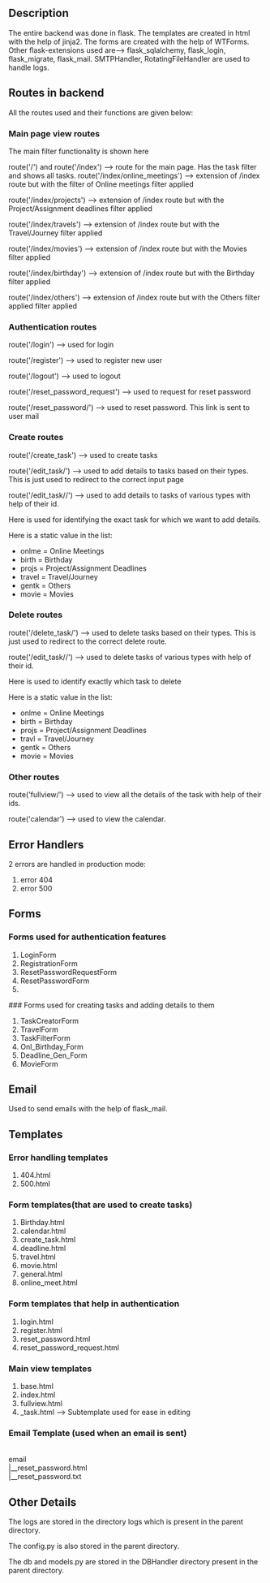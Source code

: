 ## Description
The entire backend was done in flask. The templates are created in html with the help of jinja2.
The forms are created with the help of WTForms.
Other flask-extensions used are--> flask_sqlalchemy, flask_login, flask_migrate, flask_mail.
SMTPHandler, RotatingFileHandler are used to handle logs.

## Routes in backend
All the routes used and their functions are given below:

### Main page view routes
<p>The main filter functionality is shown here</p>
<p>route('/') and route('/index') --> route for the main page. Has the task filter and shows all tasks.
route('/index/online_meetings') --> extension of /index route but with the filter of Online meetings filter applied</p>
<p>route('/index/projects') --> extension of /index route but with the Project/Assignment deadlines filter applied</p>
<p>route('/index/travels') --> extension of /index route but with the Travel/Journey filter applied</p>
<p>route('/index/movies') --> extension of /index route but with the Movies filter applied</p>
<p>route('/index/birthday') --> extension of /index route but with the Birthday filter applied</p>
<p>route('/index/others') --> extension of /index route but with the Others filter applied filter applied</p>

### Authentication routes
<p>route('/login') --> used for login</p>
<p>route('/register') --> used to register new user</p>
<p>route('/logout') --> used to logout</p>
<p>route('/reset_password_request') --> used to request for reset password</p>
<p>route('/reset_password/<token>') --> used to reset password. This link is sent to user mail</p>

### Create routes
<p>route('/create_task') --> used to create tasks</p>
<p>route('/edit_task/<task_id>') --> used to add details to tasks based on their types. This is just used to redirect to the correct input page</p>
<p>route('/edit_task/<task_type>/<task_id>') --> used to add details to tasks of various types with help of their id.</p>
<p>Here <task_id> is used for identifying the exact task for which we want to add details.</p>
<p>Here <task_type> is a static value in the list:</p>
<ul>
    <li>onlme = Online Meetings</li>
    <li>birth = Birthday</li>
    <li>projs = Project/Assignment Deadlines</li>
    <li>travel = Travel/Journey</li>
    <li>gentk = Others</li>
    <li>movie = Movies</li>
</ul>

### Delete routes
<p>route('/delete_task/<task_id>') --> used to delete tasks based on their types. This is just used to redirect to the correct delete route.</p>
<p>route('/edit_task/<task_type>/<task_id>') --> used to delete tasks of various types with help of their id.</p>
<p>Here <task_id> is used to identify exactly which task to delete</p>
<p>Here <task_type> is a static value in the list:</p>
<ul>
    <li>onlme = Online Meetings</li>
    <li>birth = Birthday</li>
    <li>projs = Project/Assignment Deadlines</li>
    <li>travl = Travel/Journey</li>
    <li>gentk = Others</li>
    <li>movie = Movies</li>
</ul>

### Other routes
<p>route('fullview/<task_id>') --> used to view all the details of the task with help of their ids.</p>
<p>route('calendar') --> used to view the calendar.</p>

## Error Handlers
2 errors are handled in production mode:
<ol>
    <li>error 404</li>
    <li>error 500</li>
</ol>

## Forms

### Forms used for authentication features
<ol>
<li>LoginForm</li>
<li>RegistrationForm</li>
<li>ResetPasswordRequestForm</li>
<li>ResetPasswordForm<li>
</ol>
### Forms used for creating tasks and adding details to them 
<ol>
<li>TaskCreatorForm</li>
<li>TravelForm</li>
<li>TaskFilterForm</li>
<li>Onl_Birthday_Form</li>
<li>Deadline_Gen_Form</li>
<li>MovieForm</li>
</ol>

## Email
Used to send emails with the help of flask_mail.

## Templates
### Error handling templates
<ol>
<li>404.html</li>
<li>500.html</li>
</ol>

### Form templates(that are used to create tasks)
<ol>
<li>Birthday.html</li>
<li>calendar.html</li>
<li>create_task.html</li>
<li>deadline.html</li>
<li>travel.html</li>
<li>movie.html</li>
<li>general.html</li>
<li>online_meet.html</li>
</ol>

### Form templates that help in authentication
<ol>
<li>login.html</li>
<li>register.html</li>
<li>reset_password.html</li>
<li>reset_password_request.html</li>
</ol>

### Main view templates
<ol>
<li>base.html</li>
<li>index.html</li>
<li>fullview.html</li>
<li>_task.html --> Subtemplate used for ease in editing</li>
</ol>

### Email Template (used when an email is sent)
</br>email</br>
|__reset_password.html</br>
|__reset_password.txt</br>

## Other Details
<p>The logs are stored in the directory logs which is present in the parent directory.</p>
<p>The config.py is also stored in the parent directory.</p>
<p>The db and models.py are stored in the DBHandler directory present in the parent directory.</p>

